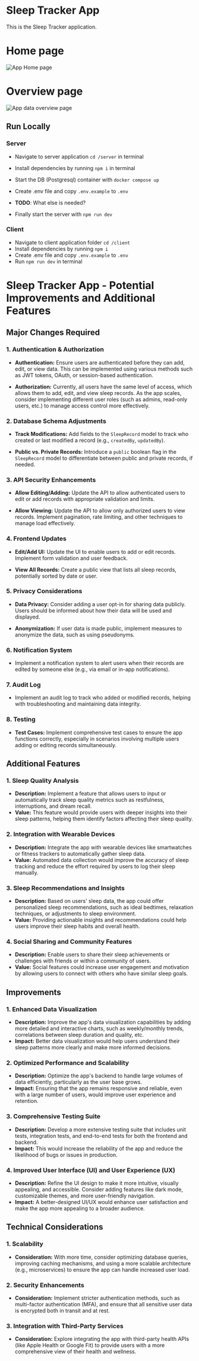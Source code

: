 # Sleep Tracker App

This is the Sleep Tracker application.

# Home page

![App Home page](./sleep-tracker-home.png)

# Overview page

![App data overview page](./sleep-tracker-chart.png)

## Run Locally

### Server

- Navigate to server application `cd /server` in terminal
- Install dependencies by running `npm i` in terminal
- Start the DB (Postgresql) container with `docker compose up`
- Create .env file and copy `.env.example` to `.env`
 
- **TODO**: What else is needed?
- Finally start the server with `npm run dev`

### Client

- Navigate to client application folder `cd /client`
- Install dependencies by running `npm i`
- Create .env file and copy `.env.example` to `.env`
- Run `npm run dev` in terminal

# Sleep Tracker App - Potential Improvements and Additional Features

## Major Changes Required

### 1. Authentication & Authorization

- **Authentication:**
  Ensure users are authenticated before they can add, edit, or view data. This can be implemented using various methods such as JWT tokens, OAuth, or session-based authentication.

- **Authorization:**
  Currently, all users have the same level of access, which allows them to add, edit, and view sleep records. As the app scales, consider implementing different user roles (such as admins, read-only users, etc.) to manage access control more effectively.

### 2. Database Schema Adjustments

- **Track Modifications:**
  Add fields to the `SleepRecord` model to track who created or last modified a record (e.g., `createdBy`, `updatedBy`).

- **Public vs. Private Records:**
  Introduce a `public` boolean flag in the `SleepRecord` model to differentiate between public and private records, if needed.

### 3. API Security Enhancements

- **Allow Editing/Adding:**
  Update the API to allow authenticated users to edit or add records with appropriate validation and limits.

- **Allow Viewing:**
  Update the API to allow only authorized users to view records. Implement pagination, rate limiting, and other techniques to manage load effectively.

### 4. Frontend Updates

- **Edit/Add UI:**
  Update the UI to enable users to add or edit records. Implement form validation and user feedback.

- **View All Records:**
  Create a public view that lists all sleep records, potentially sorted by date or user.

### 5. Privacy Considerations

- **Data Privacy:**
  Consider adding a user opt-in for sharing data publicly. Users should be informed about how their data will be used and displayed.

- **Anonymization:**
  If user data is made public, implement measures to anonymize the data, such as using pseudonyms.

### 6. Notification System

- Implement a notification system to alert users when their records are edited by someone else (e.g., via email or in-app notifications).

### 7. Audit Log

- Implement an audit log to track who added or modified records, helping with troubleshooting and maintaining data integrity.

### 8. Testing

- **Test Cases:**
  Implement comprehensive test cases to ensure the app functions correctly, especially in scenarios involving multiple users adding or editing records simultaneously.

## Additional Features

### 1. Sleep Quality Analysis
- **Description:** Implement a feature that allows users to input or automatically track sleep quality metrics such as restfulness, interruptions, and dream recall. 
- **Value:** This feature would provide users with deeper insights into their sleep patterns, helping them identify factors affecting their sleep quality.

### 2. Integration with Wearable Devices
- **Description:** Integrate the app with wearable devices like smartwatches or fitness trackers to automatically gather sleep data.
- **Value:** Automated data collection would improve the accuracy of sleep tracking and reduce the effort required by users to log their sleep manually.

### 3. Sleep Recommendations and Insights
- **Description:** Based on users' sleep data, the app could offer personalized sleep recommendations, such as ideal bedtimes, relaxation techniques, or adjustments to sleep environment.
- **Value:** Providing actionable insights and recommendations could help users improve their sleep habits and overall health.

### 4. Social Sharing and Community Features
- **Description:** Enable users to share their sleep achievements or challenges with friends or within a community of users.
- **Value:** Social features could increase user engagement and motivation by allowing users to connect with others who have similar sleep goals.

## Improvements

### 1. Enhanced Data Visualization
- **Description:** Improve the app's data visualization capabilities by adding more detailed and interactive charts, such as weekly/monthly trends, correlations between sleep duration and quality, etc.
- **Impact:** Better data visualization would help users understand their sleep patterns more clearly and make more informed decisions.

### 2. Optimized Performance and Scalability
- **Description:** Optimize the app's backend to handle large volumes of data efficiently, particularly as the user base grows.
- **Impact:** Ensuring that the app remains responsive and reliable, even with a large number of users, would improve user experience and retention.

### 3. Comprehensive Testing Suite
- **Description:** Develop a more extensive testing suite that includes unit tests, integration tests, and end-to-end tests for both the frontend and backend.
- **Impact:** This would increase the reliability of the app and reduce the likelihood of bugs or issues in production.

### 4. Improved User Interface (UI) and User Experience (UX)
- **Description:** Refine the UI design to make it more intuitive, visually appealing, and accessible. Consider adding features like dark mode, customizable themes, and more user-friendly navigation.
- **Impact:** A better-designed UI/UX would enhance user satisfaction and make the app more appealing to a broader audience.

## Technical Considerations

### 1. Scalability
- **Consideration:** With more time, consider optimizing database queries, improving caching mechanisms, and using a more scalable architecture (e.g., microservices) to ensure the app can handle increased user load.

### 2. Security Enhancements
- **Consideration:** Implement stricter authentication methods, such as multi-factor authentication (MFA), and ensure that all sensitive user data is encrypted both in transit and at rest.

### 3. Integration with Third-Party Services
- **Consideration:** Explore integrating the app with third-party health APIs (like Apple Health or Google Fit) to provide users with a more comprehensive view of their health and wellness.


